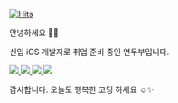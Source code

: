 <div>
  
  [![Hits](https://hits.seeyoufarm.com/api/count/incr/badge.svg?url=https%3A%2F%2Fgithub.com%2Fcalliyeonji&count_bg=%23C99EEF&title_bg=%23CCCCCC&icon=smugmug.svg&icon_color=%23ffffff&title=hits&edge_flat=false)](https://hits.seeyoufarm.com)

</div>

<div>
  안녕하세요 👋🏻
  
  신입 iOS 개발자로 취업 준비 중인 연두부입니다.
  
  <!-- email: yeonji23@outlook.com -->
  
  <a target="_blank" href="yeonji23@outlook.com">
    <img src="https://img.shields.io/badge/outlook email-fff?style=for-the-badge&logo=Microsoft Outlook&logoColor=0078D4">
  </a>
  <a target="_blank" href="yeonji3127@gmail.com">
    <img src="https://img.shields.io/badge/Gmail-fff?style=for-the-badge&logo=Gmail&logoColor=EA4335">
  </a>
  <a target="_blank" href="https://www.notion.so/14a6920f8b04429591b1048187ace620">
    <img src="https://img.shields.io/badge/notion 이력서-fff?style=for-the-badge&logo=Notion&logoColor=000">
  </a>
  <a target="_blank" href="https://db-foot.tistory.com">
    <img src="https://img.shields.io/badge/Tistory 블로그-fff?style=for-the-badge&logo=Tistory&logoColor=000">
  </a>
  
  감사합니다. 오늘도 행복한 코딩 하세요 ☺✨
</div>

<!--
**calliyeonji/calliyeonji** is a ✨ _special_ ✨ repository because its `README.md` (this file) appears on your GitHub profile.

Here are some ideas to get you started:

- 🔭 I’m currently working on ...
- 🌱 I’m currently learning ...
- 👯 I’m looking to collaborate on ...
- 🤔 I’m looking for help with ...
- 💬 Ask me about ...
- 📫 How to reach me: ...
- 😄 Pronouns: ...
- ⚡ Fun fact: ...
-->
